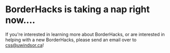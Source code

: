 # BorderHacks is taking a nap right now....

If you're interested in learning more about BorderHacks, or are interested in helping with a new BorderHacks, please send an email over to [css@uwindsor.ca](css@uwindsor.ca)!
